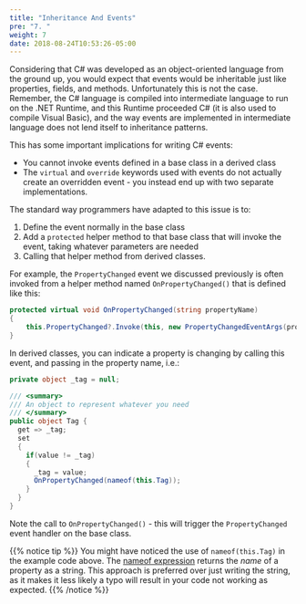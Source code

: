 ```yaml
---
title: "Inheritance And Events"
pre: "7. "
weight: 7
date: 2018-08-24T10:53:26-05:00
---
```


Considering that C# was developed as an object-oriented language from the ground up, you would expect that events would be inheritable just like properties, fields, and methods.  Unfortunately this is not the case.  Remember, the C# language is compiled into intermediate language to run on the .NET Runtime, and this Runtime proceeded C# (it is also used to compile Visual Basic), and the way events are implemented in intermediate language does not lend itself to inheritance patterns.

This has some important implications for writing C# events:
* You cannot invoke events defined in a base class in a derived class
* The `virtual` and `override` keywords used with events do not actually create an overridden event - you instead end up with two separate implementations.

The standard way programmers have adapted to this issue is to:
1. Define the event normally in the base class 
2. Add a `protected` helper method to that base class that will invoke the event, taking whatever parameters are needed
3. Calling that helper method from derived classes.

For example, the `PropertyChanged` event we discussed previously is often invoked from a helper method named `OnPropertyChanged()` that is defined like this:

```csharp
protected virtual void OnPropertyChanged(string propertyName)
{
    this.PropertyChanged?.Invoke(this, new PropertyChangedEventArgs(propertyName));
}
```

In derived classes, you can indicate a property is changing by calling this event, and passing in the property name, i.e.:

```csharp
private object _tag = null;

/// <summary>
/// An object to represent whatever you need 
/// </summary>
public object Tag {
  get => _tag;
  set 
  {
    if(value != _tag) 
    {
      _tag = value;
      OnPropertyChanged(nameof(this.Tag));
    }
  }
}
```

Note the call to `OnPropertyChanged()` - this will trigger the `PropertyChanged` event handler on the base class. 

{{% notice tip %}}
You might have noticed the use of `nameof(this.Tag)` in the example code above.  The <a href="https://docs.microsoft.com/en-us/dotnet/csharp/language-reference/operators/nameof" target="_blank">nameof expression</a> returns the _name_ of a property as a string.  This approach is preferred over just writing the string, as it makes it less likely a typo will result in your code not working as expected.
{{% /notice %}}
